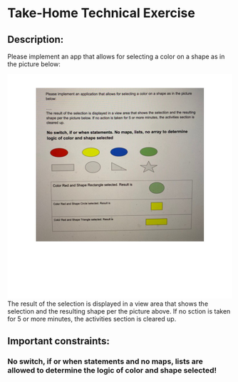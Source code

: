 # Take-Home Technical Exercise 

## Description:

Please implement an app that allows for selecting a color on a shape as in the picture
below:

![](./src/utils/color_shape_task.jpg)
The result of the selection is displayed in a view area that shows the selection 
and the resulting shape per the picture above. If no sction is taken for 5 or 
more minutes, the activities section is cleared up.

## Important constraints:
### No switch, if or when statements and no maps, lists are allowed to determine the logic of color and shape selected!